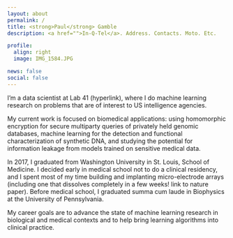 ```yaml
---
layout: about
permalink: /
title: <strong>Paul</strong> Gamble
description: <a href="">In-Q-Tel</a>. Address. Contacts. Moto. Etc.

profile:
  align: right
  image: IMG_1584.JPG

news: false
social: false
---
```


I’m a data scientist at Lab 41 (hyperlink), where I do machine learning research on problems that are of interest to US intelligence agencies.

My current work is focused on biomedical applications: using homomorphic encryption for secure multiparty queries of privately held genomic databases, machine learning for the detection and functional characterization of synthetic DNA, and studying the potential for information leakage from models trained on sensitive medical data. 

In 2017, I graduated from Washington University in St. Louis, School of Medicine. I decided early in medical school not to do a clinical residency, and I spent most of my time building and implanting micro-electrode arrays (including one that dissolves completely in a few weeks! link to nature paper). Before medical school, I graduated summa cum laude in Biophysics at the University of Pennsylvania.

My career goals are to advance the state of machine learning research in biological and medical contexts and to help bring learning algorithms into clinical practice. 
